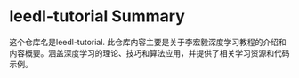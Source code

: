 # leedl-tutorial Summary

这个仓库名是leedl-tutorial. 此仓库内容主要是关于李宏毅深度学习教程的介绍和内容概要。涵盖深度学习的理论、技巧和算法应用，并提供了相关学习资源和代码示例。